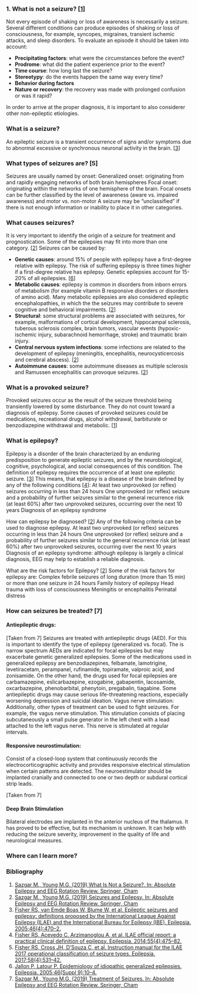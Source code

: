 

### 1. What is not a seizure? [[1](https://link.springer.com/chapter/10.1007%2F978-3-030-03511-2_1)]
Not every episode of shaking or loss of awareness is necessarily a seizure. Several different conditions can produce episodes of shaking or loss of consciousness, for example, syncopes, migraines, transient ischemic attacks, and sleep disorders. To evaluate an episode it should be taken into account:

- **Precipitating factors**: what were the circumstances before the event?
- **Prodrome**: what did the patient experience prior to the event?
- **Time course**: how long last the seizure?
- **Stereotypy**: do the events happen the same way every time?
- **Behavior during factors**
- **Nature or recovery**: the recovery was made with prolonged confusion or was it rapid?

In order to arrive at the proper diagnosis, it is important to also considerer other non-epileptic etiologies.

### What is a seizure?

An epileptic seizure is a transient occurrence of signs and/or symptoms due
to abnormal excessive or synchronous neuronal activity in the brain. [[3](https://www.ncbi.nlm.nih.gov/pubmed/15816939)]

### What types of seizures are? [5]
Seizures are usually named by onset:
Generalized onset: originating from and rapidly engaging networks of both brain hemispheres
Focal onset: originating within the networks of one hemisphere of the brain. Focal onsets can be further classified by the level of awareness (aware vs. impaired awareness) and motor vs. non-motor
A seizure may be “unclassified” if there is not enough information or inability to place it in other categories.

### What causes seizures?
It is very important to identify the origin of a seizure for treatment and prognostication. Some of the epilepsies may fit into more than one category. [[2](https://link.springer.com/chapter/10.1007%2F978-3-030-03511-2_2)] Seizures can be caused by:
- **Genetic causes**: around 15% of people with epilepsy have a first-degree relative with epilepsy. The risk of suffering epilepsy is three times higher if a first-degree relative has epilepsy. Genetic epilepsies account for 15-20% of all epilepsies. [[6](https://www.ncbi.nlm.nih.gov/pubmed/16302871)]
- **Metabolic causes**: epilepsy is common in disorders from inborn errors of metabolism (for example vitamin B responsive disorders or disorders of amino acid). Many metabolic epilepsies are also considered epileptic encephalopathies, in which the the seizures may contribute to severe cognitive and behavioral impairments. [[2](https://link.springer.com/chapter/10.1007%2F978-3-030-03511-2_2)]
- **Structural**: some structural problems are associated with seizures, for example, malformations of cortical development, hippocampal sclerosis, tuberous sclerosis complex, brain tumors, vascular events (hypoxic-ischemic injury, subarachnoid hemorrhage, stroke) and traumatic brain injury.
- **Central nervous system infections**: some infections are related to the development of epilepsy (meningitis, encephalitis, neurocysticercosis and cerebral abscess). [[2](https://link.springer.com/chapter/10.1007%2F978-3-030-03511-2_2)]
- **Autoimmune causes**: some autoimmune diseases as multiple sclerosis and Ramussen encephalitis can provoque seizures. [[2](https://link.springer.com/chapter/10.1007%2F978-3-030-03511-2_2)]

### What is a provoked seizure?
Provoked seizures occur as the result of the seizure threshold being transiently lowered by some disturbance. They do not count toward a diagnosis of epilepsy. Some causes of provoked seizures could be medications, recreational drugs, alcohol withdrawal, barbiturate or benzodiazepine withdrawal and metabolic. [[1](https://link.springer.com/chapter/10.1007%2F978-3-030-03511-2_1)]

### What is epilepsy?
Epilepsy is a disorder of the brain characterized by an enduring predisposition to generate epileptic seizures, and by the neurobiological, cognitive, psychological, and social consequences of this condition. The definition of epilepsy requires the occurrence of at least one epileptic seizure. [[3](https://www.ncbi.nlm.nih.gov/pubmed/15816939)]
This means, that epilepsy is a disease of the brain defined by any of the following conditions [[4](https://www.ncbi.nlm.nih.gov/pubmed/24730690)]:
At least two unprovoked (or reflex) seizures occurring in less than 24 hours
One unprovoked (or reflex) seizure and a probability of further seizures similar to the general recurrence risk (at least 60%) after two unprovoked seizures, occurring over the next 10 years
Diagnosis of an epilepsy syndrome

How can epilepsy be diagnosed? [[2](https://link.springer.com/chapter/10.1007%2F978-3-030-03511-2_2)]
Any of the following criteria can be used to diagnose epilepsy.
At least two unprovoked (or reflex) seizures occurring in less than 24 hours
One unprovoked (or reflex) seizure and a probability of further seizures similar to the general recurrence risk (at least 60%) after two unprovoked seizures, occurring over the next 10 years
Diagnosis of an epilepsy syndrome: although epilepsy is largely a clinical diagnosis, EEG may help to establish a reliable diagnosis.

What are the risk factors for Epilepsy? [[2](https://link.springer.com/chapter/10.1007%2F978-3-030-03511-2_2)]
Some of the risk factors for epilepsy are:
Complex febrile seizures of long duration (more than 15 min) or more than one seizure in 24 hours
Family history of epilepsy
Head trauma with loss of consciousness
Meningitis or encephalitis
Perinatal distress

### How can seizures be treated? [7]
#### Antiepileptic drugs:

[Taken from 7]
Seizures are treated with antiepileptic drugs (AED). For this is important to identify the type of epilepsy (generalized vs. focal). The is narrow spectrum AEDs are indicated for focal epilepsies but may exacerbate genetic generalized epilepsies. Some of the medications used in generalized epilepsy are benzodiazepines, felbamate, lamotrigine, levetiracetam, perampanel, rufinamide, topiramate, valproic acid, and zonisamide. On the other hand, the drugs used for focal epilepsies are carbamazepine, eslicarbazepine, ezogabine, gabapentin, lacosamide, oxcarbazepine, phenobarbital, phenytoin, pregabalin, tiagabine.
Some antiepileptic drugs may cause serious life-threatening reactions, especially worsening depression and suicidal ideation.
Vagus nerve stimulation:
Additionally, other types of treatment can be used to fight seizures. For example, the vagus nerve stimulation. This stimulation consists of placing subcutaneously a small pulse generator in the left chest with a lead attached to the left vagus nerve. This nerve is stimulated at regular intervals.



#### Responsive neurostimulation:

Consist of a closed-loop system that continuously records the electrocorticographic activity and provides responsive electrical stimulation when certain patterns are detected. The neuroestimulator should be implanted cranially and connected to one or two depth or subdural cortical strip leads.


[Taken from 7]
#### Deep Brain Stimulation

Bilateral electrodes are implanted in the anterior nucleus of the thalamus. It has proved to be effective, but its mechanism is unknown. It can help with reducing the seizure severity, improvement in the quality of life and neurological measures.


### Where can I learn more?

### Bibliography

1. [Sazgar M., Young M.G. (2019) What Is Not a Seizure?. In: Absolute Epilepsy and EEG Rotation Review. Springer, Cham](https://link.springer.com/chapter/10.1007%2F978-3-030-03511-2_1)
2. [Sazgar M., Young M.G. (2019) Seizures and Epilepsy. In: Absolute Epilepsy and EEG Rotation Review. Springer, Cham](https://link.springer.com/chapter/10.1007%2F978-3-030-03511-2_2)
3. [Fisher RS, van Emde Boas W, Blume W, et al. Epileptic seizures and epilepsy: definitions
proposed by the International League Against Epilepsy (ILAE) and the International Bureau
for Epilepsy (IBE). Epilepsia. 2005;46(4):470–2.](https://www.ncbi.nlm.nih.gov/pubmed/15816939)
4. [Fisher RS, Acevedo C, Arzimanoglou A, et al. ILAE official report: a practical clinical definition of epilepsy. Epilepsia. 2014;55(4):475–82.](https://www.ncbi.nlm.nih.gov/pubmed/24730690)
5. [Fisher RS, Cross JH, D’Souza C, et al. Instruction manual for the ILAE 2017 operational classification of seizure types. Epilepsia. 2017;58(4):531–42.](https://www.ncbi.nlm.nih.gov/pubmed/28276064)
6. [Jallon P, Latour P. Epidemiology of idiopathic generalized epilepsies. Epilepsia. 2005;46(Suppl 9):10–4.](https://www.ncbi.nlm.nih.gov/pubmed/16302871)
7. [Sazgar M., Young M.G. (2019) Treatment of Seizures. In: Absolute Epilepsy and EEG Rotation Review. Springer, Cham](https://link.springer.com/chapter/10.1007%2F978-3-030-03511-2_3)
